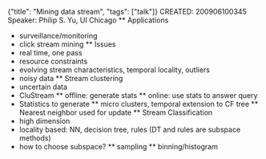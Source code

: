 {"title": "Mining data stream", "tags": ["talk"]}
CREATED: 200906100345
Speaker: Philip S. Yu, UI Chicago
** Applications
 * surveillance/monitoring
 * click stream mining
** Issues
 * real time, one pass
 * resource constraints
 * evolving stream characteristics, temporal locality, outliers
 * noisy data
** Stream clustering
 * uncertain data
 * CluStream
 ** offline: generate stats
 ** online: use stats to answer query
 * Statistics to generate
 ** micro clusters, temporal extension to CF tree
 ** Nearest neighbor used for update
** Stream Classification
 * high dimension
 * locality based: NN, decision tree, rules (DT and rules are subspace methods)
 * how to choose subspace?
 ** sampling
 ** binning/histogram
